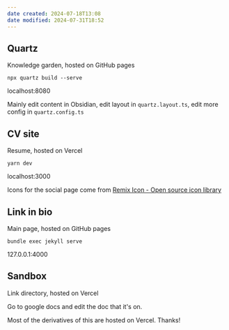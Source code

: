 ```yaml
---
date created: 2024-07-18T13:08
date modified: 2024-07-31T18:52
---
```

## Quartz

Knowledge garden, hosted on GitHub pages 

```
npx quartz build --serve
```

localhost:8080

Mainly edit content in Obsidian, edit layout in `quartz.layout.ts`, edit more config in `quartz.config.ts`

## CV site

Resume, hosted on Vercel

```
yarn dev
```

localhost:3000

Icons for the social page come from [Remix Icon - Open source icon library](https://remixicon.com/) 

## Link in bio

Main page, hosted on GitHub pages 

```
bundle exec jekyll serve
```

127.0.0.1:4000 

## Sandbox

Link directory, hosted on Vercel

Go to google docs and edit the doc that it's on. 

Most of the derivatives of this are hosted on Vercel. Thanks!